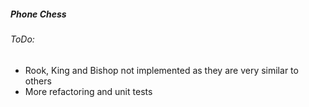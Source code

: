 #####  Phone Chess

###### ToDo:
* Rook, King and Bishop not implemented as they are very similar to others
* More refactoring and unit tests




  
  


